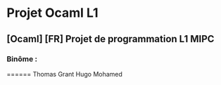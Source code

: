 # Projet Ocaml L1
## [Ocaml] [FR] Projet de programmation L1 MIPC
### Binôme :
======
Thomas Grant
Hugo Mohamed

